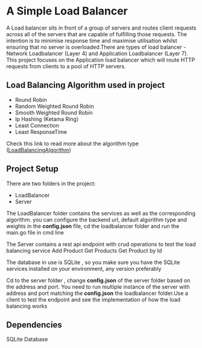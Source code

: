 # A Simple Load Balancer

A Load balancer sits in front of a group of servers and routes client requests across all of the servers that are capable of fulfilling those requests. The intention is to minimise response time and maximise utilisation whilst ensuring that no server is overloaded.There are types of load balancer - Network Loadbalancer (Layer 4) and Application Loadbalancer (Layer 7). This project focuses on the Application load balancer which will route HTTP requests from clients to a pool of HTTP servers.

## Load Balancing Algorithm used in project
* Round Robin
* Random Weighted Round Robin
* Smooth Weighted Round Robin
* Ip Hashing (Ketama Ring)
* Least Connection
* Least ResponseTime
 
Check this link to read more about the algorithm type ([LoadBalancingAlgorithm](https://aws.amazon.com/what-is/load-balancing/#:~:text=A%20load%20balancing%20algorithm%20is,fall%20into%20two%20main%20categories.))


## Project Setup
There are two folders in the project:

* LoadBalancer
* Server

The LoadBalancer folder contains the services as well as the corresponding algorithm. you can configure the backend url, default algorithm type and weights in the **config.json** file, cd the loadbalancer folder and run the main.go file in cmd line

The Server contains a rest api endpoint with crud operations to test the load balancing service
Add Product
Get Products
Get Product by Id

The database in use is SQLite , so you make sure you have the SQLite services installed on your environment, any version preferably

Cd to the server folder , change **config.json** of the server folder based on the address and port. You need to run multiple instance of the server with address and port matching the **config.json** the loadbalancer folder.Use a client to test the endpoint and see the implementation of how the load balancing works


## Dependencies
SQLite Database




